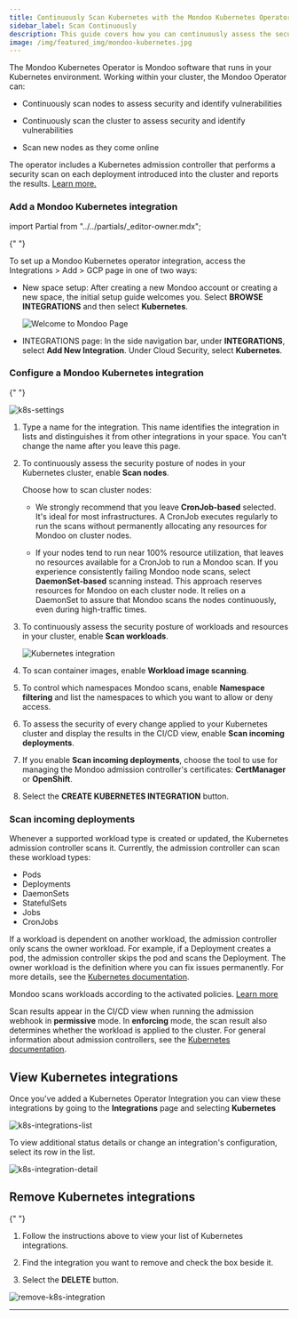 ```yaml
---
title: Continuously Scan Kubernetes with the Mondoo Kubernetes Operator
sidebar_label: Scan Continuously
description: This guide covers how you can continuously assess the security configuration of your Kubernetes cluster, nodes, and deployments with Mondoo.
image: /img/featured_img/mondoo-kubernetes.jpg
---
```


The Mondoo Kubernetes Operator is Mondoo software that runs in your Kubernetes environment. Working within your cluster, the Mondoo Operator can:

- Continuously scan nodes to assess security and identify vulnerabilities

- Continuously scan the cluster to assess security and identify vulnerabilities

- Scan new nodes as they come online

The operator includes a Kubernetes admission controller that performs a security scan on each deployment introduced into the cluster and reports the results. [Learn more.](/cnspec/cloud/k8s/)

### Add a Mondoo Kubernetes integration

import Partial from "../../partials/_editor-owner.mdx";

<Partial />{" "}

To set up a Mondoo Kubernetes operator integration, access the Integrations > Add > GCP page in one of two ways:

- New space setup: After creating a new Mondoo account or creating a new space, the initial setup guide welcomes you. Select **BROWSE INTEGRATIONS** and then select **Kubernetes**.

  ![Welcome to Mondoo Page](/img/platform/start/welcome_to_mondoo.png)

- INTEGRATIONS page: In the side navigation bar, under **INTEGRATIONS**, select **Add New Integration**. Under Cloud Security, select **Kubernetes**.

### Configure a Mondoo Kubernetes integration

<Partial />{" "}

![k8s-settings](/img/platform/infra/cloud/kubernetes/integration-setup.png)

1. Type a name for the integration. This name identifies the integration in lists and distinguishes it from other integrations in your space. You can't change the name after you leave this page.

2. To continuously assess the security posture of nodes in your Kubernetes cluster, enable **Scan nodes**.

   Choose how to scan cluster nodes:

   - We strongly recommend that you leave **CronJob-based** selected. It's ideal for most infrastructures. A CronJob executes regularly to run the scans without permanently allocating any resources for Mondoo on cluster nodes.

   - If your nodes tend to run near 100% resource utilization, that leaves no resources available for a CronJob to run a Mondoo scan. If you experience consistently failing Mondoo node scans, select **DaemonSet-based** scanning instead. This approach reserves resources for Mondoo on each cluster node. It relies on a DaemonSet to assure that Mondoo scans the nodes continuously, even during high-traffic times.

3. To continuously assess the security posture of workloads and resources in your cluster, enable **Scan workloads**.

   ![Kubernetes integration](/img/platform/infra/cloud/kubernetes/integration-setup-2.png)

4. To scan container images, enable **Workload image scanning**.

5. To control which namespaces Mondoo scans, enable **Namespace filtering** and list the namespaces to which you want to allow or deny access.

6. To assess the security of every change applied to your Kubernetes cluster and display the results in the CI/CD view, enable **Scan incoming deployments**.

7. If you enable **Scan incoming deployments**, choose the tool to use for managing the Mondoo admission controller's certificates: **CertManager** or **OpenShift**.

8. Select the **CREATE KUBERNETES INTEGRATION** button.

### Scan incoming deployments

Whenever a supported workload type is created or updated, the Kubernetes admission controller scans it.
Currently, the admission controller can scan these workload types:

- Pods
- Deployments
- DaemonSets
- StatefulSets
- Jobs
- CronJobs

If a workload is dependent on another workload, the admission controller only scans the owner workload. For example, if a Deployment creates a pod, the admission controller skips the pod and scans the Deployment.
The owner workload is the definition where you can fix issues permanently.
For more details, see the [Kubernetes documentation](https://kubernetes.io/docs/concepts/overview/working-with-objects/owners-dependents/).

Mondoo scans workloads according to the activated policies. [Learn more](/platform/security/posture/overview)

Scan results appear in the CI/CD view when running the admission webhook in **permissive** mode.
In **enforcing** mode, the scan result also determines whether the workload is applied to the cluster.
For general information about admission controllers, see the [Kubernetes documentation](https://kubernetes.io/docs/reference/access-authn-authz/admission-controllers/).

## View Kubernetes integrations

Once you've added a Kubernetes Operator Integration you can view these integrations by going to the **Integrations** page and selecting **Kubernetes**

![k8s-integrations-list](/img/platform/infra/cloud/kubernetes/integration-list.png)

To view additional status details or change an integration's configuration, select its row in the list.

![k8s-integration-detail](/img/platform/infra/cloud/kubernetes/integration-details.png)

## Remove Kubernetes integrations

<Partial />{" "}

1. Follow the instructions above to view your list of Kubernetes integrations.

2. Find the integration you want to remove and check the box beside it.

3. Select the **DELETE** button.

![remove-k8s-integration](/img/platform/infra/cloud/kubernetes/integration-delete.png)

---
